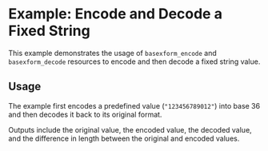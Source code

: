 # Example: Encode and Decode a Fixed String

This example demonstrates the usage of `basexform_encode` and `basexform_decode` resources to encode and then decode a fixed string value.

## Usage

The example first encodes a predefined value (`"123456789012"`) into base 36 and then decodes it back to its original format.

Outputs include the original value, the encoded value, the decoded value, and the difference in length between the original and encoded values.
